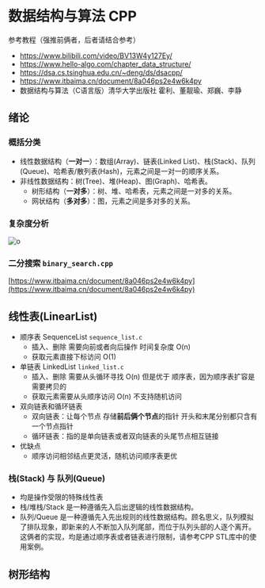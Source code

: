 # 数据结构与算法 CPP

参考教程（强推前俩者，后者请结合参考）
* https://www.bilibili.com/video/BV13W4y127Ey/
* https://www.hello-algo.com/chapter_data_structure/ 
* https://dsa.cs.tsinghua.edu.cn/~deng/ds/dsacpp/
* https://www.itbaima.cn/document/8a046ps2e4w6k4py
* 数据结构与算法（C语言版）清华大学出版社 霍利、董靓瑜、郑巍、李静

## 绪论
### 概括分类
* 线性数据结构（**一对一**）：数组(Array)、链表(Linked List)、栈(Stack)、队列(Queue)、哈希表/散列表(Hash)，元素之间是一对一的顺序关系。
* 非线性数据结构：树(Tree)、堆(Heap)、图(Graph)、哈希表。
  * 树形结构（**一对多**）：树、堆、哈希表，元素之间是一对多的关系。
  * 网状结构（**多对多**）：图，元素之间是多对多的关系。

### 复杂度分析

<img src="//image.itbaima.cn/markdown/2022/07/09/Tr6jI5uPzy2NeDd.png" alt="o"/>

### 二分搜索 `binary_search.cpp`
[https://www.itbaima.cn/document/8a046ps2e4w6k4py](https://www.itbaima.cn/document/8a046ps2e4w6k4py)

## 线性表(LinearList)
* 顺序表 SequenceList `sequence_list.c`
  * 插入、删除 需要向前或者向后操作 时间复杂度 O(n)
  * 获取元素直接下标访问 O(1)
* 单链表 LinkedList `linked_list.c`
  * 插入、删除 需要从头循环寻找 O(n) 但是优于 顺序表，因为顺序表扩容是需要拷贝的
  * 获取元素需要从头顺序访问 O(n) 不支持随机访问
* 双向链表和循环链表
  * 双向链表：让每个节点 存储**前后俩个节点**的指针 开头和末尾分别都只含有一个节点指针
  * 循环链表：指的是单向链表或者双向链表的头尾节点相互链接
* 优缺点
  * 顺序访问相邻结点更灵活，随机访问顺序表更优

### 栈(Stack) 与 队列(Queue)
* 均是操作受限的特殊线性表
* 栈/堆栈/Stack 是一种遵循先入后出逻辑的线性数据结构。
* 队列/Queue 是一种遵循先入先出规则的线性数据结构。顾名思义，队列模拟了排队现象，即新来的人不断加入队列尾部，而位于队列头部的人逐个离开。
这俩者的实现，均是通过顺序表或者链表进行限制，请参考CPP STL库中的使用案例。

## 树形结构